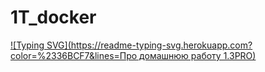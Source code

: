 # 1T_docker
[![Typing SVG](https://readme-typing-svg.herokuapp.com?color=%2336BCF7&lines=Про домашнюю работу 1.3PRO)](https://git.io/typing-svg)
